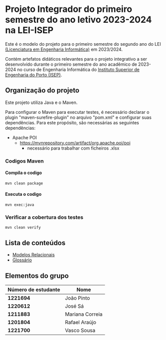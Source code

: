 # Projeto Integrador do primeiro semestre do ano letivo 2023-2024 na LEI-ISEP #

Este é o modelo do projeto para o primeiro semestre do segundo ano do LEI [(Licenciatura em Engenharia Informática)](http://www.isep.ipp.pt/Course/Course/26) em 2023/2024.

Contém artefatos didáticos relevantes para o projeto integrativo a ser desenvolvido durante o primeiro semestre do ano acadêmico de 2023-2024 no curso de Engenharia Informática do [Instituto Superior de Engenharia do Porto (ISEP)](http://www.isep.ipp.pt).


## Organização do projeto 


Este projeto utiliza Java e o Maven.

Para configurar o Maven para executar testes, é necessário declarar o plugin "maven-surefire-plugin" no arquivo "pom.xml" e configurar suas dependências. Para este propósito, são necessárias as seguintes dependências:
* Apache POI
    - https://mvnrepository.com/artifact/org.apache.poi/poi
        - necessário para trabalhar com ficheiros .xlsx
 

### Codigos Maven 

#### Compila o codigo
```
mvn clean package
```
#### Executa o codigo
```
mvn exec:java
```
### Verificar a cobertura dos testes
```
mvn clean verify
```

## Lista de conteúdos 

* [Modelos Relacionais](docs/modelos/Diagramas.md)
* [Glossário](docs/Glossário.md)

## Elementos do grupo 


| Número de estudante | Nome            |
|---------------------|-----------------|
| **1221694**         | João Pinto      |
| **1220612**         | José Sá         | 
| **1211883**         | Mariana Correia |          
| **1201804**         | Rafael Araújo   |
| **1221700**         | Vasco Sousa     |
